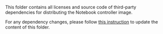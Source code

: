 This folder contains all licenses and source code of third-party dependencies for distributing the Notebook controller image.

For any dependency changes, please follow [this instruction](https://github.com/kubeflow/testing/blob/master/py/kubeflow/testing/go-license-tools/README.md) to update the content of this folder.